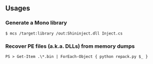 ## Usages

### Generate a Mono library

```log
$ mcs /target:library /out:Shininject.dll Inject.cs
```

### Recover PE files (a.k.a. DLLs) from memory dumps

```log
PS > Get-Item .\*.bin | ForEach-Object { python repack.py $_ }
```
